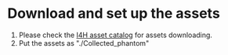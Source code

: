 # Download and set up the assets

1. Please check the [I4H asset catalog](https://github.com/isaac-for-healthcare/i4h-asset-catalog) for assets downloading.
2. Put the assets as "./Collected_phantom"